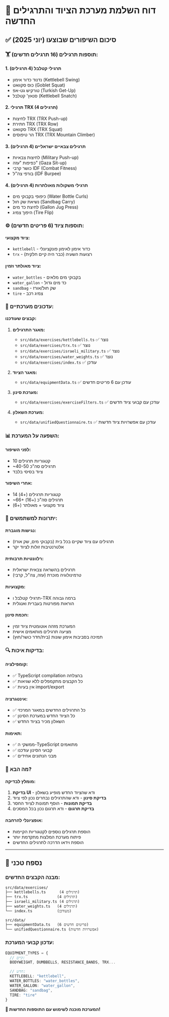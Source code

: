 # 🎯 דוח השלמת מערכת הציוד והתרגילים החדשה

## ✅ סיכום השיפורים שבוצעו (יוני 2025)

### 🏋️ תוספות תרגילים (16 תרגילים חדשים):

#### 1. **תרגילי קטלבל** (4 תרגילים)

- נדנוד כדור אימון (Kettlebell Swing)
- כוס סקוואט (Goblet Squat)
- טורקיש גט-אפ (Turkish Get-Up)
- סנאץ' קטלבל (Kettlebell Snatch)

#### 2. **תרגילי TRX** (4 תרגילים)

- לחיצות TRX (TRX Push-up)
- חתירת TRX (TRX Row)
- סקוואט TRX (TRX Squat)
- הר טיפוסים TRX (TRX Mountain Climber)

#### 3. **תרגילים צבאיים ישראליים** (4 תרגילים)

- לחיצות צבאיות (Military Push-up)
- כפיפות "עזה" (Gaza Sit-up)
- כושר קרבי IDF (Combat Fitness)
- בורפי צה"ל (IDF Burpee)

#### 4. **תרגילי משקולות מאולתרות** (4 תרגילים)

- כיפופי בקבוקי מים (Water Bottle Curls)
- נשיאת שק חול (Sandbag Carry)
- לחיצת כד מים (Gallon Jug Press)
- היפוך צמיג (Tire Flip)

### ⚙️ תוספות ציוד (6 פריטים חדשים):

#### **ציוד מקצועי:**

- `kettlebell` - כדור אימון לאימון פונקציונלי
- `trx` - רצועות השעיה (כבר היה קיים חלקית)

#### **ציוד מאולתר וזמין:**

- `water_bottles` - בקבוקי מים מלאים
- `water_gallon` - כד מים גדול
- `sandbag` - שק חול/אורז
- `tire` - צמיג רכב

### 🔧 עדכונים מערכתיים:

#### **קבצים שעודכנו:**

1. **מאגר התרגילים:**
   - `src/data/exercises/kettlebells.ts` ✅ נוצר
   - `src/data/exercises/trx.ts` ✅ נוצר
   - `src/data/exercises/israeli_military.ts` ✅ נוצר
   - `src/data/exercises/water_weights.ts` ✅ נוצר
   - `src/data/exercises/index.ts` ✅ עודכן

2. **מאגר הציוד:**
   - `src/data/equipmentData.ts` ✅ עודכן עם 6 פריטים חדשים

3. **מערכת סינון:**
   - `src/data/exercises/exerciseFilters.ts` ✅ עודכן עם קבועי ציוד חדשים

4. **מערכת השאלון:**
   - `src/data/unifiedQuestionnaire.ts` ✅ עודכן עם אפשרויות ציוד חדשות

### 📊 השפעה על המערכת:

#### **לפני השיפור:**

- 10 קטגוריות תרגילים
- ~40-50 תרגילים סה"כ
- ציוד בסיסי בלבד

#### **אחרי השיפור:**

- 14 קטגוריות תרגילים (+4)
- ~66+ תרגילים סה"כ (+16)
- ציוד מקצועי + מאולתר (+6)

### 🎯 יתרונות למשתמשים:

#### **נגישות מוגברת:**

- תרגילים עם ציוד שקיים בכל בית (בקבוקי מים, שק אורז)
- אלטרנטיבות זולות לציוד יקר

#### **רלוונטיות תרבותית:**

- תרגילים בהשראה צבאית ישראלית
- טרמינולוגיה מוכרת (עזה, צה"ל, קרבי)

#### **מקצועיות:**

- תרגילי קטלבל ו-TRX ברמה גבוהה
- הוראות מפורטות בעברית ואנגלית

#### **חכמת סינון:**

- המערכת מזהה אוטומטית ציוד זמין
- מציעה תרגילים מותאמים אישית
- תמיכה בסביבות אימון שונות (בית/חדר כושר/חוץ)

### 🔍 בדיקות איכות:

#### **קומפילציה:**

- ✅ TypeScript compilation בהצלחה
- ✅ כל הקבצים מתקמפלים ללא שגיאות
- ✅ אין בעיות import/export

#### **אינטגרציה:**

- ✅ כל התרגילים החדשים במאגר המרכזי
- ✅ כל הציוד החדש במערכת הסינון
- ✅ השאלון מכיר בציוד החדש

#### **תאימות:**

- ✅ ממשקי ה-TypeScript מתואמים
- ✅ קבועי הסינון עודכנו
- ✅ מבני הנתונים אחידים

### 🚀 מה הבא?

#### **מומלץ לבדיקה:**

1. **בדיקת UI** - ודא שהציוד החדש מופיע בשאלון
2. **בדיקת סינון** - ודא שהתרגילים נבחרים נכון לפי ציוד
3. **בדיקת תמונות** - הוסף תמונות לציוד החסר
4. **בדיקת תרגום** - ודא תרגום נכון בכל המסכים

#### **אופציונלי להרחבה:**

- הוספת תרגילים נוספים לקטגוריות הקיימות
- פיתוח מערכת המלצות מתקדמת יותר
- הוספת וידאו הדרכה לתרגילים החדשים

---

## 📝 נספח טכני

### מבנה הקבצים החדשים:

```
src/data/exercises/
├── kettlebells.ts      (4 תרגילים)
├── trx.ts             (4 תרגילים)
├── israeli_military.ts (4 תרגילים)
├── water_weights.ts   (4 תרגילים)
└── index.ts           (מעודכן)

src/data/
├── equipmentData.ts   (6 פריטים חדשים)
└── unifiedQuestionnaire.ts (אפשרויות חדשות)
```

### עדכון קבועי המערכת:

```typescript
EQUIPMENT_TYPES = {
  // קיים:
  BODYWEIGHT, DUMBBELLS, RESISTANCE_BANDS, TRX...

  // חדש:
  KETTLEBELL: "kettlebell",
  WATER_BOTTLES: "water_bottles",
  WATER_GALLON: "water_gallon",
  SANDBAG: "sandbag",
  TIRE: "tire"
}
```

**🎉 המערכת מוכנה לשימוש עם התוספות החדשות!**
